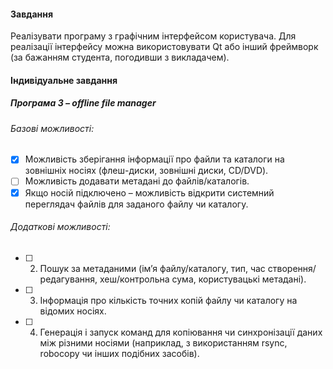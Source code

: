 #### Завдання  
Реалізувати програму з графічним інтерфейсом користувача. Для реалізації інтерфейсу можна використовувати Qt або інший фреймворк (за бажанням студента, погодивши з викладачем). 

#### Індивідуальне завдання  

##### Програма 3 – offline file manager  

###### Базові можливості:  
- [x] Можливість зберігання інформації про файли та каталоги на зовнішніх носіях (флеш-диски, зовнішні диски, CD/DVD).  
- [ ] Можливість додавати метадані до файлів/каталогів.  
- [x] Якщо носій підключено – можливість відкрити системний переглядач файлів для заданого файлу чи каталогу.  

###### Додаткові можливості:  
- [ ] 2. Пошук за метаданими (ім’я файлу/каталогу, тип, час створення/редагування, хеш/контрольна сума, користувацькі метадані).  
- [ ] 3. Інформація про кількість точних копій файлу чи каталогу на відомих носіях.  
- [ ] 4. Генерація і запуск команд для копіювання чи синхронізації даних між різними носіями (наприклад, з використанням rsync, robocopy чи інших подібних засобів).  

